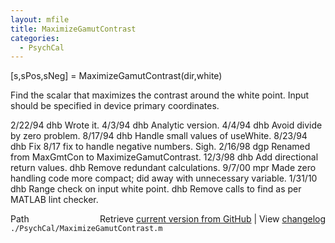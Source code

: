```yaml
---
layout: mfile
title: MaximizeGamutContrast
categories:
  - PsychCal
---
```


\[s,sPos,sNeg\] = MaximizeGamutContrast\(dir,white\)

Find the scalar that maximizes the contrast around
the white point.  Input should be specified in device
primary coordinates.

2/22/94  dhb    Wrote it.
4/3/94   dhb    Analytic version.
4/4/94   dhb    Avoid divide by zero problem.
8/17/94  dhb    Handle small values of useWhite.
8/23/94  dhb    Fix 8/17 fix to handle negative numbers.  Sigh.
2/16/98  dgp    Renamed from MaxGmtCon to MaximizeGamutContrast.
12/3/98  dhb    Add directional return values.
         dhb    Remove redundant calculations.
9/7/00   mpr    Made zero handling code more compact; did away with unnecessary variable.
1/31/10  dhb    Range check on input white point.
         dhb    Remove calls to find as per MATLAB lint checker.


<div class="code_header" style="text-align:right;">
  <span style="float:left;">Path&nbsp;&nbsp;</span> <span class="counter">Retrieve <a href=
  "https://raw.github.com/Psychtoolbox-3/Psychtoolbox-3/beta/./PsychCal/MaximizeGamutContrast.m">current version from GitHub</a> | View <a href=
  "https://github.com/Psychtoolbox-3/Psychtoolbox-3/commits/beta/./PsychCal/MaximizeGamutContrast.m">changelog</a></span>
</div>
<div class="code">
  <code>./PsychCal/MaximizeGamutContrast.m</code>
</div>
